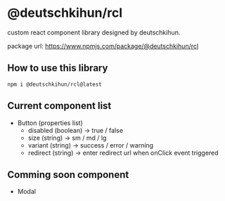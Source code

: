# @deutschkihun/rcl

custom react component library designed by deutschkihun. 

package url: https://www.npmjs.com/package/@deutschkihun/rcl


## How to use this library 

`npm i @deutschkihun/rcl@latest
`

## Current component list

- Button (properties list)
  - disabled (boolean) -> true / false
  - size (string) -> sm / md / lg 
  - variant (string) -> success / error / warning
  - redirect (string) -> enter redirect url when onClick event triggered
  
 
## Comming soon component 

- Modal
